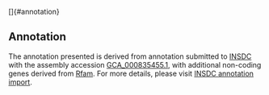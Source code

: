 []{#annotation}

Annotation
----------

The annotation presented is derived from annotation submitted to
[INSDC](http://www.insdc.org) with the assembly accession
[GCA\_000835455.1](http://www.ebi.ac.uk/ena/data/view/GCA_000835455.1),
with additional non-coding genes derived from
[Rfam](http://rfam.xfam.org/). For more details, please visit [INSDC
annotation
import](http://ensemblgenomes.org/info/data/insdc_annotation).
